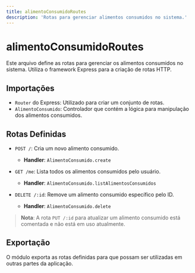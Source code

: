 ```yaml
---
title: alimentoConsumidoRoutes
description: 'Rotas para gerenciar alimentos consumidos no sistema.'
---
```


# alimentoConsumidoRoutes

Este arquivo define as rotas para gerenciar os alimentos consumidos no sistema. Utiliza o framework Express para a criação de rotas HTTP.

## Importações

- `Router` do Express: Utilizado para criar um conjunto de rotas.
- `AlimentoConsumido`: Controlador que contém a lógica para manipulação dos alimentos consumidos.

## Rotas Definidas

- `POST /`: Cria um novo alimento consumido.
  - **Handler**: `AlimentoConsumido.create`
  
- `GET /me`: Lista todos os alimentos consumidos pelo usuário.
  - **Handler**: `AlimentoConsumido.listAlimentosConsumidos`
  
- `DELETE /:id`: Remove um alimento consumido específico pelo ID.
  - **Handler**: `AlimentoConsumido.delete`
  
> **Nota**: A rota `PUT /:id` para atualizar um alimento consumido está comentada e não está em uso atualmente.

## Exportação

O módulo exporta as rotas definidas para que possam ser utilizadas em outras partes da aplicação.
